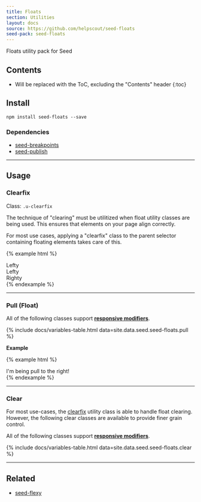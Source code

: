 ```yaml
---
title: Floats
section: Utilities
layout: docs
source: https://github.com/helpscout/seed-floats
seed-pack: seed-floats
---
```


Floats utility pack for Seed

## Contents

* Will be replaced with the ToC, excluding the "Contents" header
{:toc}

## Install

```
npm install seed-floats --save
```


### Dependencies

* [seed-breakpoints](/packs/seed-breakpoints)
* [seed-publish](/packs/seed-publish)



---


## Usage


### Clearfix

Class: `.u-clearfix`

The technique of "clearing" must be utilitized when float utility classes are being used. This ensures that elements on your page align correctly.

For most use cases, applying a "clearfix" class to the parent selector containing floating elements takes care of this.


{% example html %}
<div class="u-clearfix">
  <div class="u-pull-left">
    Lefty
  </div>
  <div class="u-pull-left">
    Lefty
  </div>
  <div class="u-pull-right">
    Righty
  </div>
</div>
{% endexample %}


---


### Pull (Float)

All of the following classes support **[responsive modifiers](/packs/seed-breakpoints/#responsive-modifiers)**.

{% include docs/variables-table.html data=site.data.seed.seed-floats.pull %}


**Example**

{% example html %}
<div class="u-clearfix">
  <div class="u-pull-right">
    I'm being pull to the right!
  </div>
</div>
{% endexample %}


---


### Clear

For most use-cases, the [clearfix](#clearfix) utility class is able to handle float clearing. However, the following clear classes are available to provide finer grain control.

All of the following classes support **[responsive modifiers](/packs/seed-breakpoints/#responsive-modifiers)**.


{% include docs/variables-table.html data=site.data.seed.seed-floats.clear %}



---



## Related

* [seed-flexy](/packs/seed-flexy)
